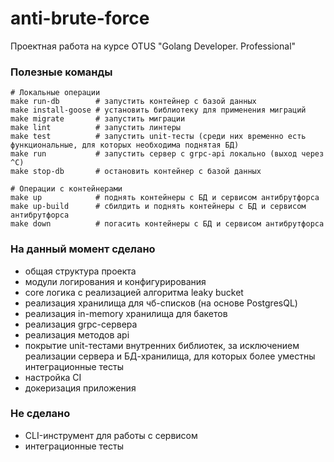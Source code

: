 # anti-brute-force
Проектная работа на курсе OTUS "Golang Developer. Professional"

### Полезные команды

```
# Локальные операции 
make run-db        # запустить контейнер с базой данных
make install-goose # установить библиотеку для применения миграций
make migrate       # запустить миграции
make lint          # запустить линтеры
make test          # запустить unit-тесты (среди них временно есть функциональные, для которых необходима поднятая БД)
make run           # запустить сервер с grpc-api локально (выход через ^C)
make stop-db       # остановить контейнер с базой данных

# Операции с контейнерами
make up            # поднять контейнеры с БД и сервисом антибрутфорса
make up-build      # сбилдить и поднять контейнеры с БД и сервисом антибрутфорса
make down          # погасить контейнеры с БД и сервисом антибрутфорса
```

### На данный момент сделано

* общая структура проекта
* модули логирования и конфигурирования
* core логика с реализацией алгоритма leaky bucket
* реализация хранилища для чб-списков (на основе PostgresQL)
* реализация in-memory хранилища для бакетов
* реализация grpc-сервера
* реализация методов api
* покрытие unit-тестами внутренних библиотек, за исключением реализации сервера и БД-хранилища, для которых более уместны интеграционные тесты
* настройка CI
* докеризация приложения

### Не сделано
* CLI-инструмент для работы с сервисом
* интеграционные тесты
